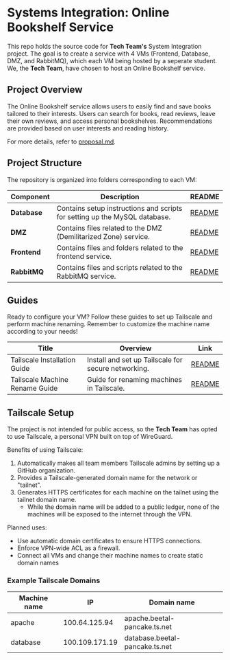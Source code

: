 # Systems Integration: Online Bookshelf Service

This repo holds the source code for **Tech Team's** System Integration project. The goal is to create a service with 4 VMs (Frontend, Database, DMZ, and RabbitMQ), which each VM being hosted by a seperate student. We, the **Tech Team**, have chosen to host an Online Bookshelf service.

## Project Overview

The Online Bookshelf service allows users to easily find and save books tailored to their interests. Users can search for books, read reviews, leave their own reviews, and access personal bookshelves. Recommendations are provided based on user interests and reading history.

For more details, refer to [proposal.md](./.docs/proposal.md).

## Project Structure

The repository is organized into folders corresponding to each VM:

| Component    | Description                                                                | README                         |
| ------------ | -------------------------------------------------------------------------- | ------------------------------ |
| **Database** | Contains setup instructions and scripts for setting up the MySQL database. | [README](./VMs/database/README.md) |
| **DMZ**      | Contains files related to the DMZ (Demilitarized Zone) service.            | [README](./VMs/dmz/README.md)      |
| **Frontend** | Contains files and folders related to the frontend service.                | [README](./VMs/frontend/README.md) |
| **RabbitMQ** | Contains files and scripts related to the RabbitMQ service.                | [README](./VMs/rabbitmq/README.md) |


## Guides

Ready to configure your VM? Follow these guides to set up Tailscale and perform machine renaming. Remember to customize the machine name according to your needs!

| Title                          | Overview                                            | Link                                   |
| ------------------------------ | --------------------------------------------------- | -------------------------------------- |
| Tailscale Installation Guide   | Install and set up Tailscale for secure networking. | [README](/docs/tailscale.md)                |
| Tailscale Machine Rename Guide | Guide for renaming machines in Tailscale.           | [README](/docs/tailscale-machine-rename.md) |



## Tailscale Setup

The project is not intended for public access, so the **Tech Team** has opted to use Tailscale, a personal VPN built on top of WireGuard.

Benefits of using Tailscale:
1. Automatically makes all team members Tailscale admins by setting up a GitHub organization.
2. Provides a Tailscale-generated domain name for the network or "tailnet".
3. Generates HTTPS certificates for each machine on the tailnet using the tailnet domain name.
   - While the domain name will be added to a public ledger, none of the machines will be exposed to the internet through the VPN.

Planned uses:
* Use automatic domain certificates to ensure HTTPS connections.
* Enforce VPN-wide ACL as a firewall.
* Connect all VMs and change their machine names to create static domain names

### Example Tailscale Domains

| Machine name | IP             | Domain name                    |
| ------------ | -------------- | ------------------------------ |
| apache       | 100.64.125.94  | apache.beetal-pancake.ts.net   |
| database     | 100.109.171.19 | database.beetal-pancake.ts.net |
